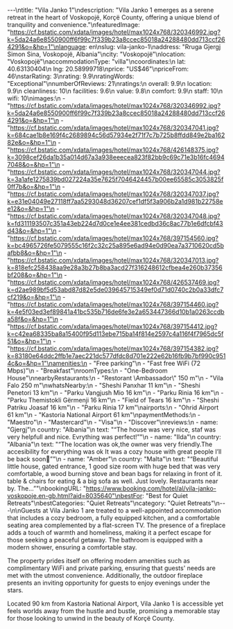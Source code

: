 ---\ntitle: "Vila Janko 1"\ndescription: "Vila Janko 1 emerges as a serene retreat in the heart of Voskopojë, Korçë County, offering a unique blend of tranquility and convenience."\nfeaturedImage: "https://cf.bstatic.com/xdata/images/hotel/max1024x768/320346992.jpg?k=5da24a6e8550900ff6f99c7f339b23a8ccec85018a24288480dd713ccf264291&o=&hp=1"\nlanguage: en\nslug: vila-janko-1\naddress: "Rruga Gjergj Simon Sina, Voskopojë, Albania"\ncity: "Voskopojë"\nlocation: "Voskopojë"\naccommodationType: "villa"\ncoordinates:\n  lat: 40.63130404\n  lng: 20.58999718\nprice: "US$46"\npriceFrom: 46\nstarRating: 3\nrating: 9.9\nratingWords: "Exceptional"\nnumberOfReviews: 21\nratings:\n  overall: 9.9\n  location: 9.9\n  cleanliness: 10\n  facilities: 9.6\n  value: 9.8\n  comfort: 9.9\n  staff: 10\n  wifi: 10\nimages:\n  - "https://cf.bstatic.com/xdata/images/hotel/max1024x768/320346992.jpg?k=5da24a6e8550900ff6f99c7f339b23a8ccec85018a24288480dd713ccf264291&o=&hp=1"\n  - "https://cf.bstatic.com/xdata/images/hotel/max1024x768/320347041.jpg?k=684cae1b8e169f4c2689894c56d57934e2f71f7c7b725b8ffdd849e2ba16282e&o=&hp=1"\n  - "https://cf.bstatic.com/xdata/images/hotel/max1024x768/426148375.jpg?k=3098cef26da1b35a014d67a3a938eeecea823f82bb9c69c71e3b16fc46947048&o=&hp=1"\n  - "https://cf.bstatic.com/xdata/images/hotel/max1024x768/320347044.jpg?k=3a1afe1275839bd027224a35e7625f7046424457b00ee65585c3053825f0ff7b&o=&hp=1"\n  - "https://cf.bstatic.com/xdata/images/hotel/max1024x768/320347037.jpg?k=e31e04049e27118ff7aa5293048d36207cef1df5f3a906b2a1d981b22758ee12&o=&hp=1"\n  - "https://cf.bstatic.com/xdata/images/hotel/max1024x768/320347048.jpg?k=fd311193507c351a43eb224d7d0ce1e4ee381cedbd36c8ac77b1e6dfcbf43d43&o=&hp=1"\n  - "https://cf.bstatic.com/xdata/images/hotel/max1024x768/397154560.jpg?k=bc4965726fe5079555c16f2c32c25a895e6ad94e0d90ea7a3710620cd5bafbb8&o=&hp=1"\n  - "https://cf.bstatic.com/xdata/images/hotel/max1024x768/320347013.jpg?k=818efc258438aa9e28a3b27b8ba3acd27f316248612cfbea4e260b37356bf208&o=&hp=1"\n  - "https://cf.bstatic.com/xdata/images/hotel/max1024x768/426537469.jpg?k=d2ae989bf5d53abd87d82e5de039645715349ef0d71d0740c2b0a33dfc7cf219&o=&hp=1"\n  - "https://cf.bstatic.com/xdata/images/hotel/max1024x768/397154460.jpg?k=4e5f03ed3ef89841a41bc535b716de6fe3e2a653447366d10b1a0263ccdba58f&o=&hp=1"\n  - "https://cf.bstatic.com/xdata/images/hotel/max1024x768/397154412.jpg?k=c42ea68335ba8a15400f95d113ebe715ba14f814e2597c4a116f4f7965dc5f51&o=&hp=1"\n  - "https://cf.bstatic.com/xdata/images/hotel/max1024x768/397154382.jpg?k=83180e64ddc2ffb1e7aec221dc577dfdc8d701e222e62b16fb9b7bf990c9514c&o=&hp=1"\namenities:\n  - "Free parking"\n  - "Fast free WiFi (72 Mbps)"\n  - "Breakfast"\nroomTypes:\n  - "One-Bedroom House"\nnearbyRestaurants:\n  - "Restorant \Ambassador\\" 150 m"\n  - "Vila Falo 250 m"\nwhatsNearby:\n  - "Sheshi Panxhar 11 km"\n  - "Sheshi Penetori 13 km"\n  - "Parku Vangjush Mio 16 km"\n  - "Parku Rinia 16 km"\n  - "Parku Themistokli Gërmenji 16 km"\n  - "Field of Tears 16 km"\n  - "Sheshi Patriku Joasaf 16 km"\n  - "Parku Rinia 17 km"\nairports:\n  - "Ohrid Airport 61 km"\n  - "Kastoria National Airport 61 km"\npaymentMethods:\n  - "Maestro"\n  - "Mastercard"\n  - "Visa"\n  - "Discover"\nreviews:\n  - name: "Gjergj"\n    country: "Albania"\n    text: "“The house was very nice, staf was very helpfull and nice. Evrything was perfect!”"\n  - name: "Ilda"\n    country: "Albania"\n    text: "“The location was ok,the owner was very friendly.The accesibility for everything was ok
It was a cozy house with great people I’ll be back soon🤗”"\n  - name: "Amber"\n    country: "Malta"\n    text: "“Beautiful little house, gated entrance, 1 good size room with huge bed that was very comfortable, a wood burning stove and bean bags for relaxing in front of it. table & chairs for eating & a big sofa as well. Just lovely. Restaurants near by.
The...”"\nbookingURL: "https://www.booking.com/hotel/al/vila-janko-voskopoje.en-gb.html?aid=8035640"\nbestFor: "Best for Quiet Retreats"\nbestCategories: "Quiet Retreats"\ncategory: "Quiet Retreats"\n---\n\nGuests at Vila Janko 1 are treated to a well-appointed accommodation that includes a cozy bedroom, a fully equipped kitchen, and a comfortable seating area complemented by a flat-screen TV. The presence of a fireplace adds a touch of warmth and homeliness, making it a perfect escape for those seeking a peaceful getaway. The bathroom is equipped with a modern shower, ensuring a comfortable stay.

The property prides itself on offering modern amenities such as complimentary WiFi and private parking, ensuring that guests' needs are met with the utmost convenience. Additionally, the outdoor fireplace presents an inviting opportunity for guests to enjoy evenings under the stars.

Located 90 km from Kastoria National Airport, Vila Janko 1 is accessible yet feels worlds away from the hustle and bustle, promising a memorable stay for those looking to unwind in the beauty of Korçë County.